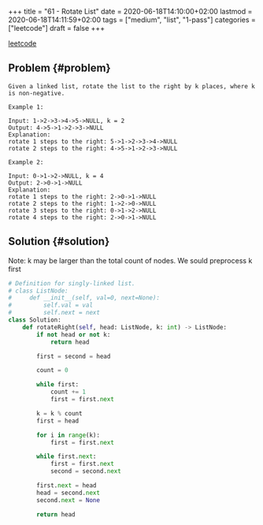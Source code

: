 +++
title = "61 - Rotate List"
date = 2020-06-18T14:10:00+02:00
lastmod = 2020-06-18T14:11:59+02:00
tags = ["medium", "list", "1-pass"]
categories = ["leetcode"]
draft = false
+++

[leetcode](https://leetcode.com/problems/rotate-list/)


## Problem {#problem}

```text
Given a linked list, rotate the list to the right by k places, where k is non-negative.

Example 1:

Input: 1->2->3->4->5->NULL, k = 2
Output: 4->5->1->2->3->NULL
Explanation:
rotate 1 steps to the right: 5->1->2->3->4->NULL
rotate 2 steps to the right: 4->5->1->2->3->NULL

Example 2:

Input: 0->1->2->NULL, k = 4
Output: 2->0->1->NULL
Explanation:
rotate 1 steps to the right: 2->0->1->NULL
rotate 2 steps to the right: 1->2->0->NULL
rotate 3 steps to the right: 0->1->2->NULL
rotate 4 steps to the right: 2->0->1->NULL
```


## Solution {#solution}

Note: k may be larger than the total count of nodes. We sould preprocess k first

```python
# Definition for singly-linked list.
# class ListNode:
#     def __init__(self, val=0, next=None):
#         self.val = val
#         self.next = next
class Solution:
    def rotateRight(self, head: ListNode, k: int) -> ListNode:
        if not head or not k:
            return head

        first = second = head

        count = 0

        while first:
            count += 1
            first = first.next

        k = k % count
        first = head

        for i in range(k):
            first = first.next

        while first.next:
            first = first.next
            second = second.next

        first.next = head
        head = second.next
        second.next = None

        return head
```
